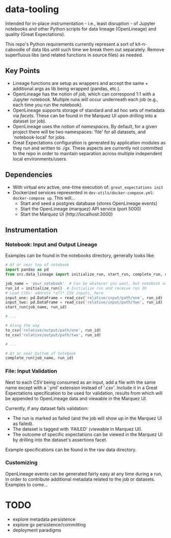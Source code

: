 # data-tooling

Intended for in-place instrumentation - i.e., least disruption - of Jupyter notebooks and other Python scripts
for data lineage (OpenLineage) and quality (Great Expectations).

This repo's Python requirements currently represent a sort of kit-n-caboodle of data libs until
such time we break them out separately. Remove superfluous libs (and related functions in source
files) as needed.

## Key Points

- Lineage functions are setup as wrappers and accept the same + additional args as lib being wrapped (pandas, etc.).
- OpenLineage has the notion of _job_, which can correspond 1:1 with a Jupyter notebook. Multiple runs will occur underneath each job (e.g., each time you run the notebook).
- OpenLineage supports storage of standard and ad hoc sets of metadata via _facets_. These can be found in the Marquez UI upon drilling into a dataset (or job).
- OpenLineage uses the notion of _namespaces_. By default, for a given project there will be two namespaces: 'file' for all datasets, and 'notebook-local' for jobs.
- Great Expectations configuration is generated by application modules as they run and written to ./gx. These aspects are currently not committed to the repo in order to maintain separation across multiple independent local environments/users.

## Dependencies

- With virtual env active, one-time execution of: `great_expectations init`
- Dockerized services represented in `dev-utils/docker-compose.yml`: `docker-compose up`. This will...
  - Start and seed a postgres database (stores OpenLineage events)
  - Start the OpenLineage (marquez) API service (port 5000)
  - Start the Marquez UI (http://localhost:3000)

## Instrumentation

### Notebook: Input and Output Lineage

Examples can be found in the notebooks directory, generally looks like:

```python
# At or near top of notebook
import pandas as pd
from src.data_lineage import initialize_run, start_run, complete_run, read_csv, to_csv

job_name = 'your_notebook'  # Can be whatever you want, but notebook name is good
run_id = initialize_run()  # Initialize run and receive run ID
# Load CSVs: address *all* CSV inputs, here
input_one: pd.DataFrame = read_csv('relative/input/path/one', run_id)
input_two: pd.DataFrame = read_csv('relative/input/path/two', run_id)
start_run(job_name, run_id)

# ...

# Along the way
to_csv('relative/output/path/one', run_id)
to_csv('relative/output/path/two', run_id)

# ...

# At or near bottom of notebook
complete_run(job_name, run_id)
```

### File: Input Validation

Next to each CSV being consumed as an input, add a file with the same name except with a '.yml'
extension instead of '.csv'. Include it in a Great Expectations specification to be used for validation,
results from which will be appended to OpenLineage data and viewable in the Marquez UI.

Currently, if any dataset fails validation:
- The run is marked as failed (and the job will show up in the Marquez UI as failed).
- The dataset is tagged with 'FAILED' (viewable in Marquez UI).
- The outcome of specific expectations can be viewed in the Marquez UI by drilling into the dataset's assertions facet.

Example specifications can be found in the raw data directory.

### Customizing

OpenLineage events can be generated fairly easy at any time during a run, in order to contribute additional metadata related to the job or datasets. Examples to come...

# TODO

- explore metadata persistence
- explore gx persistence/committing
- deployment paradigms
